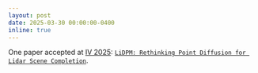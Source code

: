 ```yaml
---
layout: post
date: 2025-03-30 00:00:00-0400
inline: true
---
```


One paper accepted at <a href="https://ieee-iv.org/2025/" target="_blank">IV 2025</a>: <a href="https://astra-vision.github.io/LiDPM/" target="_blank">`LiDPM: Rethinking Point Diffusion for Lidar Scene Completion`</a>.
